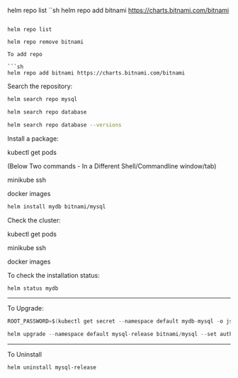 helm repo list
``sh
helm repo add bitnami https://charts.bitnami.com/bitnami
```

helm repo list

helm repo remove bitnami

To add repo

```sh
helm repo add bitnami https://charts.bitnami.com/bitnami
```

Search the repository:
```sh
helm search repo mysql

helm search repo database

helm search repo database --versions
```

Install a package:

kubectl get pods

(Below Two commands - In a Different Shell/Commandline window/tab)

minikube ssh

docker images
```sh
helm install mydb bitnami/mysql
```
Check the cluster:

kubectl get pods

minikube ssh

docker images

To check the installation status:
```sh
helm status mydb
```


--------------------------------------------

To Upgrade:
```s
ROOT_PASSWORD=$(kubectl get secret --namespace default mydb-mysql -o jsonpath="{.data.mysql-root-password}" | base64 --decode)

helm upgrade --namespace default mysql-release bitnami/mysql --set auth.rootPassword=$ROOT_PASSWORD
```
-------

To Uninstall 
```sh
helm uninstall mysql-release
```